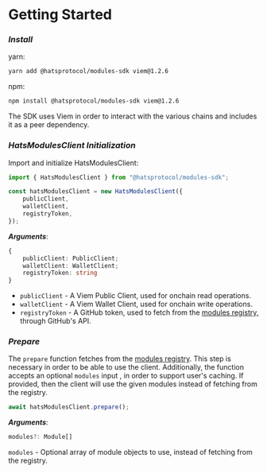 # Getting Started

### _Install_

yarn:

```bash
yarn add @hatsprotocol/modules-sdk viem@1.2.6
```

npm:

```bash
npm install @hatsprotocol/modules-sdk viem@1.2.6
```

The SDK uses Viem in order to interact with the various chains and includes it as a peer dependency.&#x20;

### _HatsModulesClient Initialization_

Import and initialize HatsModulesClient:

```typescript
import { HatsModulesClient } from "@hatsprotocol/modules-sdk";

const hatsModulesClient = new HatsModulesClient({
    publicClient,
    walletClient,
    registryToken,
});
```

_**Arguments**_:

```typescript
{
    publicClient: PublicClient;
    walletClient: WalletClient;
    registryToken: string
}
```

* `publicClient` - A Viem Public Client, used for onchain read operations.
* `walletClient` - A Viem Wallet Client, used for onchain write operations.&#x20;
* `registryToken` - A GitHub token, used to fetch from the [modules registry,](https://github.com/Hats-Protocol/modules-registry) through GitHub's API.

### _Prepare_

The `prepare` function fetches from the [modules registry](https://github.com/Hats-Protocol/modules-registry). This step is necessary in order to be able to use the client. Additionally, the function accepts an optional `modules` input , in order to support user's caching. If provided, then the client will use the given modules instead of fetching from the registry.

```typescript
await hatsModulesClient.prepare();
```

_**Arguments**_:

```typescript
modules?: Module[]
```

`modules` - Optional array of module objects to use, instead of fetching from the registry.
